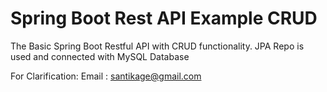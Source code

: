 # Spring Boot Rest API Example CRUD

The Basic Spring Boot Restful API with CRUD functionality. JPA Repo is used and connected with MySQL Database

For Clarification:
Email : santikage@gmail.com
